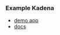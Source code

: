 ### Example Kadena

- [demo app](https://codesandbox.io/p/sandbox/github/magiclabs/example-kadena)
- [docs](https://magic.link/docs/blockchains/other-chains/other/kadena)